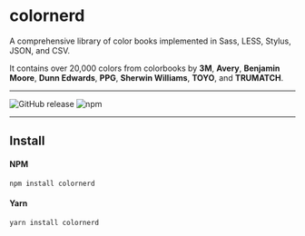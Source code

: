 # colornerd

A comprehensive library of color books implemented in Sass, LESS, Stylus, JSON, and CSV. 

It contains over 20,000 colors from colorbooks by **3M**, **Avery**, **Benjamin Moore**, **Dunn Edwards**, **PPG**, **Sherwin Williams**, **TOYO**, and **TRUMATCH**.

*****

![GitHub release](https://img.shields.io/github/release/jpederson/colornerd.svg?label=github) ![npm](https://img.shields.io/npm/v/colornerd.svg)

*****

## Install

#### NPM

```shell
npm install colornerd
```

#### Yarn

```shell
yarn install colornerd
```
